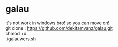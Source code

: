 # galau
it's not work in windows bro! so you can move on!
<br>
git clone : https://github.com/dekitamvanz/galau.git
<br>
chmod +x
<br>
./galauwers.sh
